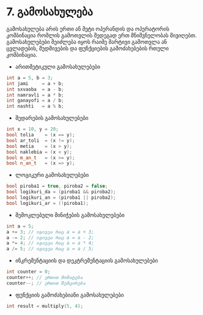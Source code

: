 # 7. გამოსახულება

გამოსახულება არის ერთი ან მეტი ოპერანდის და ოპერატორის კომბინაცია რომლის
გამოთვლის შედეგად ერთ მნიშვნელობას მივიღებთ. გამოსახულებები შეიძლება იყოს
რაიმე მარტივი გამოთვლა ან ცვლადების, მუდმივების და ფუნქციების გამოძახებების
რთული კომბინაცია.


- არითმეტიკული გამოსახულებები
```cpp
int a = 5, b = 3;
int jami     = a + b;
int sxvaoba  = a - b;
int namravli = a * b;
int ganayofi = a / b;
int nashti   = a % b;
```

- შედარების გამოსახულებები
```cpp
int x = 10, y = 20;
bool tolia    = (x == y);
bool ar_toli  = (x != y);
bool metia    = (x > y);
bool naklebia = (x < y);
bool m_an_t   = (x >= y);
bool n_an_t   = (x => y);
```

- ლოგიკური გამოსახულებები
```cpp
bool piroba1 = true, piroba2 = false;
bool logikuri_da = (piroba1 && piroba2);
bool logikuri_an = (piroba1 || piroba2);
bool logikuri_ar = (!piroba1);
```

- შემოკლებული მინიჭების გამოსახულებები
```cpp
int a = 5;
a += 3; // იგივეა რაც a = a + 3;
a -= 2; // იგივეა რაც a = a - 2;
a *= 4; // იგივეა რაც a = a * 4;
a /= 5; // იგივეა რაც a = a / 5;
```

- ინკრემენტაციის და დეკტრემენტაციის გამოსახულებები
```cpp
int counter = 0;
counter++; // ერთით მომატება
counter--; // ერთით შემცირება
```

- ფუნქციის გამოძახებიანი გამოსახულებები
```cpp
int result = multiply(5, 4);
```